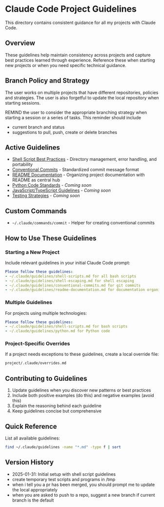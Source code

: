 # Claude Code Project Guidelines

This directory contains consistent guidance for all my projects with Claude Code.

## Overview

These guidelines help maintain consistency across projects and capture best practices learned through experience. Reference these when starting new projects or when you need specific technical guidance.

## Branch Policy and Strategy

The user works on multiple projects that have different repositories, policies and strategies.  The user is also forgetful to update the local repository when starting sessions.

REMIND the user to consider the appropriate branching strategy when starting a session or a series of tasks.  This reminder should include 
- current branch and status 
- suggestions to pull, push, create or delete branches

## Active Guidelines

- [Shell Script Best Practices](./guidelines/shell-scripts.md) - Directory management, error handling, and portability
- [Conventional Commits](./guidelines/conventional-commits.md) - Standardized commit message format
- [README Documentation](./guidelines/readme-documentation.md) - Organizing project documentation with README as central hub
- [Python Code Standards](./guidelines/python.md) - *Coming soon*
- [JavaScript/TypeScript Guidelines](./guidelines/javascript.md) - *Coming soon*
- [Testing Strategies](./guidelines/testing.md) - *Coming soon*

## Custom Commands

- `~/.claude/commands/commit` - Helper for creating conventional commits

## How to Use These Guidelines

### Starting a New Project

Include relevant guidelines in your initial Claude Code prompt:

```yaml
Please follow these guidelines:
- ~/.claude/guidelines/shell-scripts.md for all bash scripts
- ~/.claude/guidelines/shell-escaping.md for shell escaping
- ~/.claude/guidelines/conventional-commits.md for git commits
- ~/.claude/guidelines/readme-documentation.md for documentation organization
```

### Multiple Guidelines

For projects using multiple technologies:

```yaml
Please follow these guidelines:
- ~/.claude/guidelines/shell-scripts.md for bash scripts
- ~/.claude/guidelines/python.md for Python code
```

### Project-Specific Overrides

If a project needs exceptions to these guidelines, create a local override file:

```sh
project/.claude/overrides.md
```

## Contributing to Guidelines

1. Update guidelines when you discover new patterns or best practices
2. Include both positive examples (do this) and negative examples (avoid this)
3. Explain the reasoning behind each guideline
4. Keep guidelines concise but comprehensive

## Quick Reference

List all available guidelines:

```bash
find ~/.claude/guidelines -name "*.md" -type f | sort
```

## Version History

- 2025-01-31: Initial setup with shell script guidelines
- create temporary test scripts and programs in /tmp
- when i tell you a pr has been merged, you should prompt me to update the local appropriately
- when you are asked to push to a repo, suggest a new branch if current branch is the default